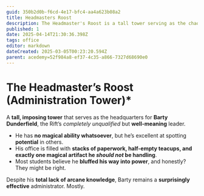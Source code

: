 ```yaml
---
guid: 350b2d0b-f6cd-4e17-bfc4-aa4a623b08a2
title: Headmasters Roost
description: The Headmaster's Roost is a tall tower serving as the chaotic, paperwork-filled headquarters of the Rift's surprisingly effective, albeit unqualified, leader, Barty Dunderfield.
published: 1
date: 2025-04-14T21:30:36.398Z
tags: office
editor: markdown
dateCreated: 2025-03-05T00:23:20.594Z
parent: acedemy=52f984a8-ef37-4c35-a866-7327d68690e0
---
```


# The Headmaster’s Roost (Administration Tower)*
A **tall, imposing tower** that serves as the headquarters for **Barty Dunderfield**, the Rift’s *completely unqualified* but **well-meaning** leader.  

- He has **no magical ability whatsoever**, but he’s excellent at spotting **potential** in others.  
- His office is filled with **stacks of paperwork, half-empty teacups, and exactly one magical artifact he *should not* be handling**.  
- Most students believe he **bluffed his way into power**, and honestly? They might be right.  

Despite his **total lack of arcane knowledge**, Barty remains a **surprisingly effective** administrator. Mostly.
